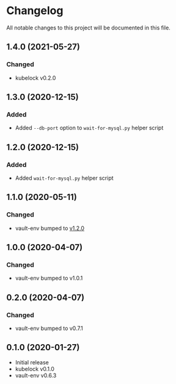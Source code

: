 # Changelog
All notable changes to this project will be documented in this file.

## 1.4.0 (2021-05-27)
### Changed
- kubelock v0.2.0

## 1.3.0 (2020-12-15)
### Added
- Added `--db-port` option to `wait-for-mysql.py` helper script

## 1.2.0 (2020-12-15)
### Added
- Added `wait-for-mysql.py` helper script

## 1.1.0 (2020-05-11)
### Changed
- vault-env bumped to [v1.2.0](https://github.com/banzaicloud/bank-vaults/releases/tag/1.2.0)

## 1.0.0 (2020-04-07)
### Changed
- vault-env bumped to v1.0.1

## 0.2.0 (2020-04-07)
### Changed
- vault-env bumped to v0.7.1

## 0.1.0 (2020-01-27)
- Initial release
- kubelock v0.1.0
- vault-env v0.6.3

